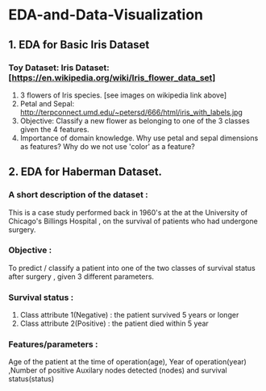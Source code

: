 # EDA-and-Data-Visualization

## 1. EDA for Basic Iris Dataset

### Toy Dataset: Iris Dataset: [https://en.wikipedia.org/wiki/Iris_flower_data_set]
1) 3 flowers of Iris species. [see images on wikipedia link above]
2) Petal and Sepal: http://terpconnect.umd.edu/~petersd/666/html/iris_with_labels.jpg
3) Objective: Classify a new flower as belonging to one of the 3 classes given the 4 features.
4) Importance of domain knowledge.
Why use petal and sepal dimensions as features?
Why do we not use 'color' as a feature?

## 2. EDA for Haberman Dataset.

### A short description of the dataset :
This is a case study performed back in 1960's at the at the University of Chicago's Billings Hospital , on the survival of patients who had undergone surgery.

### Objective : 
To predict / classify a patient into one of the two classes of survival status after surgery , given 3 different parameters.

### Survival status :
1) Class attribute 1(Negative) : the patient survived 5 years or longer
2) Class attribute 2(Positive) : the patient died within 5 year

### Features/parameters :
Age of the patient at the time of operation(age), Year of operation(year) ,Number of positive Auxilary nodes detected (nodes) and survival status(status)

